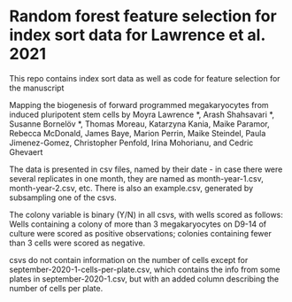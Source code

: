 # Random forest feature selection for index sort data for Lawrence et al. 2021

This repo contains index sort data as well as code for feature selection for the
manuscript

Mapping the biogenesis of forward programmed megakaryocytes from induced
pluripotent stem cells by Moyra Lawrence \*, Arash Shahsavari \*,
Susanne Bornelöv \*, Thomas Moreau, Katarzyna Kania, Maike Paramor,
Rebecca McDonald, James Baye, Marion Perrin, Maike Steindel,
Paula Jimenez-Gomez, Christopher Penfold, Irina Mohorianu, and Cedric Ghevaert

The data is presented in csv files, named by their date - in case there were
several replicates in one month, they are named as month-year-1.csv,
month-year-2.csv, etc. There is also an example.csv, generated by subsampling
one of the csvs.

The colony variable is binary (Y/N) in all csvs, with wells scored as follows:
Wells containing a colony of more than 3 megakaryocytes on D9-14 of culture
were scored as positive observations; colonies containing fewer than 3 cells
were scored as negative.

csvs do not contain information on the number of cells except for
september-2020-1-cells-per-plate.csv, which contains the info from some plates
in september-2020-1.csv, but with an added column describing the
number of cells per plate.
